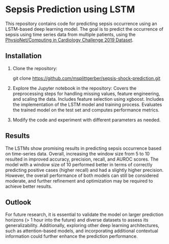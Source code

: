 # Sepsis Prediction using LSTM

This repository contains code for predicting sepsis occurrence using an LSTM-based deep learning model. The goal is to predict the occurrence of sepsis using time series data from multiple patients, using the [PhysioNet/Computing in Cardiology Challenge 2019 Dataset](https://physionet.org/content/challenge-2019/1.0.0/).

## Installation
1) Clone the repository:

    git clone https://github.com/msplittgerber/sepsis-shock-prediction.git

2) Explore the Jupyter notebook in the repository:
   Covers the preprocessing steps for handling missing values, feature engineering, and scaling the data.
   Includes feature selection using xgboost.
   Includes the implementation of the LSTM model and training process.
   Evaluates the trained model on the test set and computes performance metrics.
   
3) Modify the code and experiment with different parameters as needed.


## Results

The LSTMs show promising results in predicting sepsis occurrence based on time-series data. Overall, increasing the window size from 5 to 10 resulted in improved accuracy, precision, recall, and AUROC scores. The model with a window size of 10 performed better in terms of correctly predicting positive cases (higher recall) and had a slightly higher precision. However, the overall performance of both models can still be considered moderate, and further refinement and optimization may be required to achieve better results.

## Outlook
For future research, it is essential to validate the model on larger prediction horizons (> 1 hour into the future) and diverse datasets to assess its generalizability. Additionally, exploring other deep learning architectures, such as attention-based models, and incorporating additional contextual information could further enhance the prediction performance.
